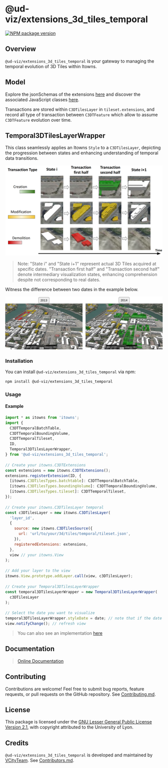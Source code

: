 # @ud-viz/extensions_3d_tiles_temporal

[![NPM package version](https://badgen.net/npm/v/@ud-viz/extensions_3d_tiles_temporal)](https://npmjs.com/package/@ud-viz/extensions_3d_tiles_temporal)

## Overview

`@ud-viz/extensions_3d_tiles_temporal` is your gateway to managing the temporal evolution of 3D Tiles within Itowns.

## Model

Explore the jsonSchemas of the extensions [here](./src/model/jsonSchemas/) and discover the associated JavaScript classes [here](./src/model/).

Transactions are stored within `C3DTilesLayer` in `tileset.extensions`, and record all type of transaction between `C3DTFeature` which allow to assume `C3DTFeature` evolution over time.

## Temporal3DTilesLayerWrapper

This class seamlessly applies an Itowns `Style` to a `C3DTilesLayer`, depicting the progression between states and enhancing understanding of temporal data transitions.

![Visualization of Transactions](./img/visu-transactions.png)

> Note: "State i" and "State i+1" represent actual 3D Tiles acquired at specific dates. "Transaction first half" and "Transaction second half" denote intermediary visualization states, enhancing comprehension despite not corresponding to real dates.

Witness the difference between two dates in the example below.

![Visualization 2013-2014](./img/visu-2013-2014.png)


### Installation

You can install `@ud-viz/extensions_3d_tiles_temporal` via npm:

```bash
npm install @ud-viz/extensions_3d_tiles_temporal
```

### Usage


#### Example

```js
import * as itowns from 'itowns';
import {
  C3DTTemporalBatchTable,
  C3DTTemporalBoundingVolume,
  C3DTTemporalTileset,
  ID,
  Temporal3DTilesLayerWrapper,
} from '@ud-viz/extensions_3d_tiles_temporal';

// Create your itowns.C3DTExtensions
const extensions = new itowns.C3DTExtensions();
extensions.registerExtension(ID, {
  [itowns.C3DTilesTypes.batchtable]: C3DTTemporalBatchTable,
  [itowns.C3DTilesTypes.boundingVolume]: C3DTTemporalBoundingVolume,
  [itowns.C3DTilesTypes.tileset]: C3DTTemporalTileset,
});

// Create your itowns.C3DTilesLayer temporal
const c3DTilesLayer = new itowns.C3DTilesLayer(
  'layer_id',
  {
    source: new itowns.C3DTilesSource({
      url: 'url/to/your/3d/tiles/temporal/tileset.json',
    }),
    registeredExtensions: extensions,
  },
  view // your itowns.View
);

// Add your layer to the view
itowns.View.prototype.addLayer.call(view, c3DTilesLayer);

// Create your Temporal3DTilesLayerWrapper
const temporal3DTilesLayerWrapper = new Temporal3DTilesLayerWrapper(
  c3DTilesLayer
);

// Select the date you want to visualize
temporal3DTilesLayerWrapper.styleDate = date; // note that if the date does not exist in 3DTiles, it will select the closest one
view.notifyChange(); // refresh view
```

> You can also see an implementation [here](https://github.com/VCityTeam/UD-Viz/blob/master/examples/extensions_3d_tiles_temporal.html)

## Documentation

> [Online Documentation](https://vcityteam.github.io/UD-Viz/html/extensions_3d_tiles_temporal/)

## Contributing

Contributions are welcome! Feel free to submit bug reports, feature requests, or pull requests on the GitHub repository. See [Contributing.md](https://github.com/VCityTeam/UD-Viz/blob/master/docs/static/Contributing.md).

## License

This package is licensed under the [GNU Lesser General Public License Version 2.1](https://github.com/VCityTeam/UD-Viz/blob/master/LICENSE.md), with copyright attributed to the University of Lyon.

## Credits

`@ud-viz/extensions_3d_tiles_temporal` is developed and maintained by [VCityTeam](https://github.com/VCityTeam). See [Contributors.md](https://github.com/VCityTeam/UD-Viz/blob/master/docs/static/Contributors.md).
